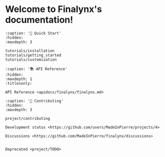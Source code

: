 # Welcome to Finalynx's documentation!

```{toctree}
:caption: '🚀 Quick Start'
:hidden:
:maxdepth: 3

tutorials/installation
tutorials/getting_started
tutorials/customization
```

```{toctree}
:caption: '📚 API Reference'
:hidden:
:maxdepth: 1
:titlesonly:

API Reference <apidocs/finalynx/finalynx.md>
```

```{toctree}
:caption: '💬 Contributing'
:hidden:
:maxdepth: 3

project/contributing

Development status <https://github.com/users/MadeInPierre/projects/4>

Discussions <https://github.com/MadeInPierre/finalynx/discussions>


Deprecated <project/TODO>
```

<!-- ```{warning}
This documentation is under heavy development. Contributions are warmly welcome! 🎉
``` -->

```{include} ../README.md
```
